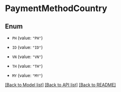 # PaymentMethodCountry

## Enum


* `PH` (value: `"PH"`)

* `ID` (value: `"ID"`)

* `VN` (value: `"VN"`)

* `TH` (value: `"TH"`)

* `MY` (value: `"MY"`)


[[Back to Model list]](../README.md#documentation-for-models) [[Back to API list]](../README.md#documentation-for-api-endpoints) [[Back to README]](../README.md)


